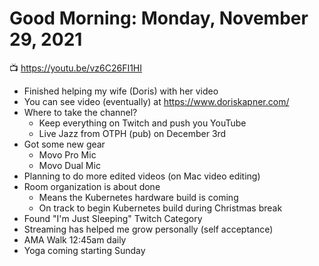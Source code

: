 # Good Morning: Monday, November 29, 2021

📺 <https://youtu.be/vz6C26FI1HI>

* Finished helping my wife (Doris) with her video
* You can see video (eventually) at <https://www.doriskapner.com/>
* Where to take the channel? 
  * Keep everything on Twitch and push you YouTube
  * Live Jazz from OTPH (pub) on December 3rd 
* Got some new gear
  * Movo Pro Mic
  * Movo Dual Mic
* Planning to do more edited videos (on Mac video editing)
* Room organization is about done 
  * Means the Kubernetes hardware build is coming
  * On track to begin Kubernetes build during Christmas break
* Found "I'm Just Sleeping" Twitch Category
* Streaming has helped me grow personally (self acceptance)
* AMA Walk 12:45am daily
* Yoga coming starting Sunday 
